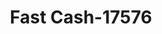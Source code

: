 ---
f_zip-code: 19975
f_state-code: DE
title: Fast Cash-17576
f_phone: 302-436-9858
f_city-only: Selbyville
f_address: 38472 Dupont Blvd # 1 Selbyville
f_location-unique-id: '17576'
slug: fast-cash-17576
updated-on: '2024-05-30T13:46:58.046Z'
created-on: '2024-05-30T13:36:59.803Z'
published-on: '2024-05-30T13:54:32.469Z'
f_city-state: cms/city/selbyville-de.md
f_company: cms/company/fast-cash.md
f_state: cms/state/delaware.md
layout: '[payday-loan].html'
tags: payday-loan
---